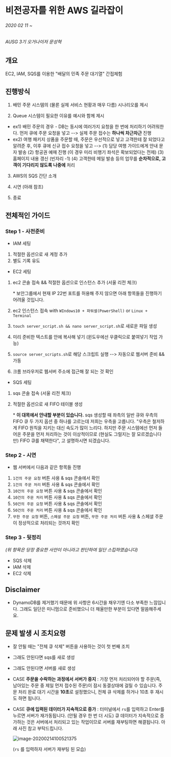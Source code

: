 # 비전공자를 위한 AWS 길라잡이

###### 2020 02 11 ~ 

###### AUSG 3기 오거나이저 문성혁



## 개요

EC2, IAM, SQS를 이용한 "배달의 민족 주문 대기열" 간접체험



## 진행방식

1. 배민 주문 시스템의 (물론 실제 서비스 현황과 매우 다름) 시나리오를 제시

2. Queue 시스템이 필요한 이유를 예시와 함께 제시

- ex1) 배민 주문의 경우 - DB는 동시에 여러가지 요청을 한 번에 처리하기 어려워한다. 먼저 큐에 주문 요청을 넣고 --> 실제 주문 접수는 **하나씩 차근차근** 진행
- ex2) 여행 패키지 상품을 주문할 때, 주문은 우선적으로 넣고 고객한테 잘 되었다고 알려준 후, 이후 큐에 신규 접수 요청을 넣고 --> (1) 담당 여행 가이드에게 안내 문자 발송 (2) 항공권 예매 진행 (이 경우 미리 비행기 좌석은 확보되었다는 전제) (3) 홈페이지 내용 갱신 (빈자리 -1) (4) 고객한테 메일 발송 등의 업무를 **순차적으로, 고객이 기다리지 않도록 나중에** 처리

3. AWS의 SQS 간단 소개
4. 시연 (아래 참조)

5. 종료



## 전체적인 가이드

### Step 1 - 사전준비

- IAM 세팅

1. 적절한 옵션으로 새 계정 추가
2. 별도 기록 유도



- EC2 세팅

1. ec2 콘솔 접속 && 적절한 옵션으로 인스턴스 추가 (서울 리전 체크)

   \* 보안그룹에서 현재 IP 22번 포트를 허용해 주지 않으면 아래 항목들을 진행하기 어려울 것입니다.

2. ec2 인스턴스 접속 with `WIndows10 + 파워셀(PowerShell)` or `Linux + Terminal`

3. `touch server_script.sh && nano server_script.sh`로 새로운 파일 생성

4. 미리 준비한 텍스트를 안에 복사해 넣기 (윈도우에선 우클릭으로 붙여넣기 작업 가능)

5. `source server_scripts.sh`로 해당 스크립트 실행 --> 자동으로 웹서버 준비 && 가동

6. 크롬 브라우저로 웹서버 주소에 접근해 잘 되는 것 확인



- SQS 세팅

1. sqs 콘솔 접속 (서울 리전 체크)

2. 적절한 옵션으로 새 FIFO 테이블 생성

   \* **이 대목에서 안내할 부분이 있습니다.** sqs 생성할 때 좌측의 일반 큐와 우측의 FIFO 큐 두 가지 옵션 중 하나를 고르는데 저희는 우측을 고릅니다. "우측은 철저하게 FIFO 원칙을 지키는 대신 속도가 많이 느리다. 하지만 주문 시스템에선 먼저 들어온 주문을 먼저 처리하는 것이 이상적이므로 (현실도 그럴지는 잘 모르겠습니다만) FIFO 큐를 채택한다", 고 설명하시면 되겠습니다.

### Step 2 - 시연

- 웹 서버에서 다음과 같은 항목들 진행

1. `1건의 주문 요청` 버튼 사용 & sqs 콘솔에서 확인
2. `1건의 주문 처리` 버튼 사용 & sqs 콘솔에서 확인
3. `10건의 주문 요청` 버튼 사용 & sqs 콘솔에서 확인
4. `10건의 주문 처리` 버튼 사용 & sqs 콘솔에서 확인
5. `50건의 주문 요청` 버튼 사용 & sqs 콘솔에서 확인
6. `50건의 주문 처리` 버튼 사용 & sqs 콘솔에서 확인
7. `무한 주문 요청` 버튼, `스페셜 주문 요청` 버튼, `무한 주문 처리` 버튼 사용 & 스페셜 주문이 정상적으로 처리되는 것까지 확인



### Step 3 - 뒷정리

*(위 항목은 당장 중요한 사안이 아니라고 판단하여 일단 스킵하였습니다)*

- SQS 삭제
- IAM 삭제
- EC2 삭제





## Disclaimer

- DynamoDB를 제거했기 때문에 위 사항은 6시간을 채우기엔 다소 부족한 느낌입니다. 그래도 일단은 미니멈으로 준비했으니 더 채울만한 부분이 있다면 말씀해주세요.



## 문제 발생 시 조치요령

- 잘 안될 때는 "전체 큐 삭제" 버튼을 사용하는 것이 첫 번째 조치
- 그래도 안된다면 sqs를 새로 생성
- 그래도 안된다면 서버를 새로 생성



- CASE **주문을 수락하는 과정에서 서버가 중지** : 가장 먼저 처리되어야 할 주문(즉, 남아있는 주문 중 제일 먼저 접수된 주문)이 잠시 동결상태에 걸릴 수 있습니다. 주문 처리 완료 대기 시간을 **10초**로 설정했으니, 전체 큐 삭제를 하거나 10초 후 재시도 하면 됩니다.

- CASE **큐에 입력된 데이터가 지속적으로 증가** : 터미널에서 `rs`를 입력하고 Enter를 누르면 서버가 재가동됩니다. (안될 경우 한 번 더 시도) 큐 데이터가 지속적으로 증가하는 것은 서버에서 처리되고 있는 작업이므로 서버를 재부팅하면 해결됩니다. 아래 사진 참고 부탁드립니다.

  ![image-20200214100521375](assets/image-20200214100521375.png)

  (`rs` 를 입력하자 서버가 재부팅 된 모습)

